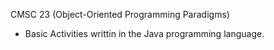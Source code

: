 CMSC 23 (Object-Oriented Programming Paradigms)
- Basic Activities writtin in the Java programming language.
